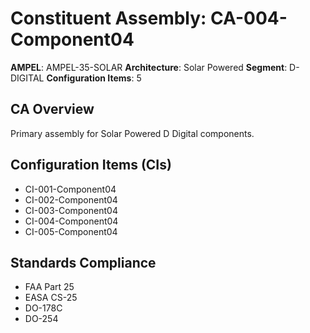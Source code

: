 # Constituent Assembly: CA-004-Component04

**AMPEL**: AMPEL-35-SOLAR
**Architecture**: Solar Powered
**Segment**: D-DIGITAL
**Configuration Items**: 5

## CA Overview
Primary assembly for Solar Powered D Digital components.

## Configuration Items (CIs)
- CI-001-Component04
- CI-002-Component04
- CI-003-Component04
- CI-004-Component04
- CI-005-Component04

## Standards Compliance
- FAA Part 25
- EASA CS-25
- DO-178C
- DO-254
